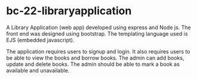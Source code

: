 # bc-22-libraryapplication
A Library Application (web app) developed using express and Node js. The front end was designed using bootstrap. The templating language used is EJS (embedded javascript).

The application requires users to signup and login. It also requires users to be able to view the books and borrow books. The admin can add books, update and delete books. The admin should be able to mark a book as available and unavailable.
